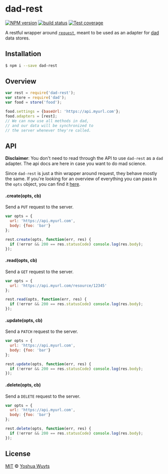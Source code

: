 # dad-rest
[![NPM version][npm-image]][npm-url]
[![build status][travis-image]][travis-url]
[![Test coverage][coveralls-image]][coveralls-url]

A restful wrapper around [`request`][request], meant to be used as an adapter
for [dad][dad] data stores.

## Installation
```bash
$ npm i --save dad-rest
```

## Overview
```js
var rest = require('dad-rest');
var store = require('dad');
var food = store('food');

food.settings = {baseUrl: 'https://api.myurl.com'};
food.adapters = [rest];
// We can now use all methods in dad,
// and our data will be synchronized to
// the server whenever they're called.
```

## API
__Disclaimer__: You don't need to read through the API to use `dad-rest` as a
`dad` adapter. The api docs are here in case you want to do mad science.

Since `dad-rest` is just a thin wrapper around request, they behave mostly the
same. If you're looking for an overview of everything you can pass in the `opts`
object, you can find it [here][request-docs].

#### .create(opts, cb)
Send a `PUT` request to the server.
```js
var opts = {
  url: 'https://api.myurl.com',
  body: {foo: 'bar'}
};

rest.create(opts, function(err, res) {
  if (!error && 200 == res.statusCode) console.log(res.body);
});
```

#### .read(opts, cb)
Send a `GET` request to the server.
```js
var opts = {
  url: 'https://api.myurl.com/resource/12345'
};

rest.read(opts, function(err, res) {
  if (!error && 200 == res.statusCode) console.log(res.body);
});
```

#### .update(opts, cb)
Send a `PATCH` request to the server.
```js
var opts = {
  url: 'https://api.myurl.com',
  body: {foo: 'bar'}
};

rest.update(opts, function(err, res) {
  if (!error && 200 == res.statusCode) console.log(res.body);
});
```

#### .delete(opts, cb)
Send a `DELETE` request to the server.
```js
var opts = {
  url: 'https://api.myurl.com',
  body: {foo: 'bar'}
};

rest.delete(opts, function(err, res) {
  if (!error && 200 == res.statusCode) console.log(res.body);
});
```

## License
[MIT](https://tldrlegal.com/license/mit-license) ©
[Yoshua Wuyts](yoshuawuyts.com)

[npm-image]: https://img.shields.io/npm/v/dad-rest.svg?style=flat-square
[npm-url]: https://npmjs.org/package/dad-rest
[travis-image]: https://img.shields.io/travis/yoshuawuyts/dad-rest.svg?style=flat-square
[travis-url]: https://travis-ci.org/yoshuawuyts/dad-rest
[coveralls-image]: https://img.shields.io/coveralls/yoshuawuyts/dad-rest.svg?style=flat-square
[coveralls-url]: https://coveralls.io/r/yoshuawuyts/dad-rest?branch=master

[request]: https://github.com/mikeal/request
[dad]: https://github.com/yoshuawuyts/dad
[request-docs]: https://github.com/mikeal/request#requestoptions-callback

